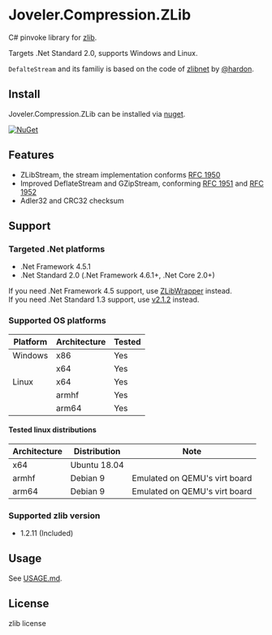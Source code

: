 # Joveler.Compression.ZLib

C# pinvoke library for [zlib](https://zlib.net/).

Targets .Net Standard 2.0, supports Windows and Linux.

`DefalteStream` and its familiy is based on the code of [zlibnet](https://zlibnet.codeplex.com) by [@hardon](https://www.codeplex.com/site/users/view/hardon).

## Install

Joveler.Compression.ZLib can be installed via [nuget](https://www.nuget.org/packages/Joveler.Compression.ZLib/).

[![NuGet](https://buildstats.info/nuget/Joveler.Compression.ZLib)](https://www.nuget.org/packages/Joveler.Compression.ZLib)

## Features

- ZLibStream, the stream implementation conforms [RFC 1950](https://www.ietf.org/rfc/rfc1950.txt)
- Improved DeflateStream and GZipStream, conforming [RFC 1951](https://www.ietf.org/rfc/rfc1951.txt) and [RFC 1952](https://www.ietf.org/rfc/rfc1952.txt)
- Adler32 and CRC32 checksum

## Support

### Targeted .Net platforms

- .Net Framework 4.5.1
- .Net Standard 2.0 (.Net Framework 4.6.1+, .Net Core 2.0+)

If you need .Net Framework 4.5 support, use [ZLibWrapper](https://www.nuget.org/packages/Joveler.ZLibWrapper) instead.  
If you need .Net Standard 1.3 support, use [v2.1.2](https://www.nuget.org/packages/Joveler.Compression.ZLib/2.1.2) instead.

### Supported OS platforms

| Platform | Architecture  | Tested |
|----------|---------------|--------|
| Windows  | x86           | Yes    |
|          | x64           | Yes    |
| Linux    | x64           | Yes    |
|          | armhf         | Yes    |
|          | arm64         | Yes    |

#### Tested linux distributions

| Architecture  | Distribution | Note |
|---------------|--------------|------|
| x64           | Ubuntu 18.04 |      |
| armhf         | Debian 9     | Emulated on QEMU's virt board |
| arm64         | Debian 9     | Emulated on QEMU's virt board |

### Supported zlib version

- 1.2.11 (Included)

## Usage

See [USAGE.md](./USAGE.md).

## License

zlib license

